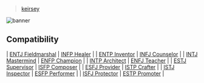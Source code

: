 > [keirsey](../)

![banner](/mbti/photos/banner.png)

## Compatibility

| [ENTJ Fieldmarshal](entj) | [INFP Healer](infp) |
| [ENTP Inventor](entp) | [INFJ Counselor](infj) |
| [INTJ Mastermind](intj) | [ENFP Champion](enfp) |
| [INTP Architect](intp) | [ENFJ Teacher](enfj) |
| [ESTJ Supervisor](estj) | [ISFP Composer](isfp) |
| [ESFJ Provider](esfj) | [ISTP Crafter](istp) |
| [ISTJ Inspector](istj) | [ESFP Performer](esfp) |
| [ISFJ Protector](isfj) | [ESTP Promoter](estp) |
 
